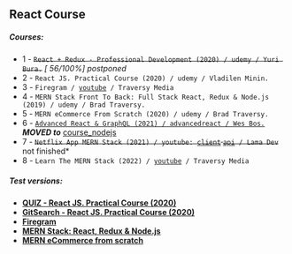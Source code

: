 ## React Course

##### Courses:

- 1 -  ~~``React + Redux - Professional Development (2020) / udemy / Yuri Bura.``~~ *[ 56/100%] postponed*
- 2 - ``React JS. Practical Course (2020) / udemy / Vladilen Minin.``
- 3 - ``Firegram / ``<a href="https://youtu.be/vUe91uOx7R0">``youtube``</a>`` / Traversy Media``
- 4 - ``MERN Stack Front To Back: Full Stack React, Redux & Node.js (2019) / udemy / Brad Traversy.``
- 5 - ``MERN eCommerce From Scratch (2020) / udemy / Brad Traversy.``
- 6 - <a href="https://github.com/zhenya-paitash/course_nextjs/tree/master/2.Advanced%20React%20and%20GraphQL%20(2021)">``Advanced React & GraphQL (2021) / advancedreact / Wes Bos.``</a> ***MOVED to*** <a href="https://github.com/zhenya-paitash/course_nextjs">course_nodejs</a>
- 7 - ~~``Netflix App MERN Stack (2021) / youtube: ``<a href="https://youtu.be/FzWG8jiw4XM">``client``</a>  <a href="https://youtu.be/tsNswx0nRKM">``api``</a>`` / Lama Dev``~~ not finished*
- 8 - ``Learn The MERN Stack (2022) / ``<a href="https://www.youtube.com/playlist?list=PLillGF-RfqbbQeVSccR9PGKHzPJSWqcsm">``youtube``</a>`` / Traversy Media``

##### Test versions:

- **<a href="https://react-quiz-dc2aa.web.app/">QUIZ - React JS. Practical Course (2020)</a>**
- **<a href="https://react-githubsearch-a40bd.web.app/">GitSearch - React JS. Practical Course (2020)</a>**
- **<a href="https://react-firegram-edd0e.web.app/">Firegram</a>**
- **<a href="https://mern-zptest.herokuapp.com/">MERN Stack: React, Redux & Node.js</a>**
- **<a href="https://mern2021heroku.herokuapp.com/">MERN eCommerce from scratch</a>**
